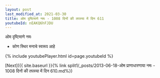 ```yaml
---
layout: post
last_modified_at: 2021-03-30
title: ओम दृष्टिमाणे नमः - 1008 दिनों की तपस्या में दिन 611
youtubeId: nEAKQ6hFJDU
---
```

 
 
 ओम दृष्टिमाणे नमः  
 
 -  कोण स्थिर मनाचे स्वरूप आहे 
 
  
 
  
 
 
 
 
 
 


{% include youtubePlayer.html id=page.youtubeId %}
 
[Next]({{ site.baseurl }}{% link  split1/_posts/2013-06-18-ओम प्राणाधारणाया नमः - 1008 दिनों की तपस्या में दिन 610.md%})
 
